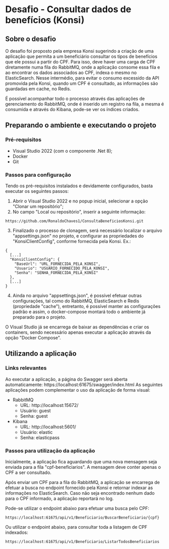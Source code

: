 # Desafio - Consultar dados de benefícios (Konsi)

## Sobre o desafio
O desafio foi proposto pela empresa Konsi sugerindo a criação de uma aplicação que permita a um beneficiário consultar os tipos de benefícios que ele possui a partir do CPF.
Para isso, deve haver uma carga de CPF diretamente numa fila do RabbitMQ, onde a aplicação consome essa fila e ao encontrar os dados associados ao CPF, indexa o mesmo no ElasticSearch.
Nesse intermédio, para evitar o consumo excessido da API promovida pela Konsi, quando um CPF é consultado, as informações são guardadas em cache, no Redis.

É possível acompanhar todo o processo através das aplicações de gerenciamento do RabbitMQ, onde é inserido um registro na fila, a mesma é consumida e através do Kibana, pode-se ver os índices criados.

## Preparando o ambiente e executando o projeto
### Pré-requisitos
- Visual Studio 2022 (com o componente .Net 8);
- Docker
- Git

### Passos para configuração
Tendo os pré-requisitos instalados e devidamente configurados, basta executar os seguintes passos:
1. Abrir o Visual Studio 2022 e no popup inicial, selecionar a opção "Clonar um repositório";
2. No campo "Local ou repositório", inserir a seguinte informação:
```
https://github.com/RonaldoChaves1/ConsultaBeneficiosKonsi.git
```
3. Finalizado o processo de clonagem, será necessário localizar o arquivo "appsettings.json" no projeto, e configurar as propriedades do "KonsiClientConfig", conforme fornecida pela Konsi. Ex.:
```
{
  [...]
  "KonsiClientConfig": {
    "BaseUrl": "URL_FORNECIDA_PELA_KONSI",
    "Usuario": "USUARIO_FORNECIDO_PELA_KONSI",
    "Senha": "SENHA_FORNECIDA_PELA_KONSI"
  },
  [...]
}
```
4. Ainda no arquivo "appsettings.json", é possível efetuar outras configurações, tal como do RabbitMQ, ElasticSearch e Redis (propriedade "cache"), entretanto, é possível manter as configurações padrão e assim, o docker-compose montará todo o ambiente já preparado para o projeto.

O Visual Studio já se encarrega de baixar as dependências e criar os containers, sendo necessário apenas executar a aplicação através da opção "Docker Compose".

## Utilizando a aplicação
### Links relevantes
Ao executar a aplicação, a página do Swagger será aberta automaticamente: https://localhost:61675/swagger/index.html
As seguintes aplicações podem complementar o uso da aplicação de forma visual:
- RabbitMQ
    - URL: http://localhost:15672/
    - Usuário: guest
    - Senha: guest
- Kibana
    - URL: http://localhost:5601/
    - Usuário: elastic
    - Senha: elasticpass

### Passos para utilização da aplicação
Inicialmente, a aplicação fica aguardando que uma nova mensagem seja enviada para a fila "cpf-beneficiarios". A mensagem deve conter apenas o CPF a ser consultado.

Após enviar um CPF para a fila do RabbitMQ, a aplicação se encarrega de efetuar a busca no endpoint fornecido pela Konsi e retornar indexar as informações no ElasticSearch.
Caso não seja encontrado nenhum dado para o CPF informado, a aplicação reportará no log.

Pode-se utilizar o endpoint abaixo para efetuar uma busca pelo CPF:
```
https://localhost:61675/api/v1/Beneficiario/BuscarBeneficiario/{cpf}
```

Ou utilizar o endpoint abaixo, para consultar toda a listagem de CPF indexados:
```
https://localhost:61675/api/v1/Beneficiario/ListarTodosBeneficiarios
```
